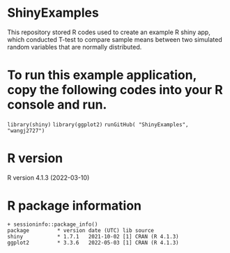 # ShinyExamples
This repository stored R codes used to create an example R shiny app, which conducted T-test to compare sample means between two simulated random variables that are normally distributed. 
 

# To run this example application, copy the following codes into your R console and run.
`library(shiny)`
`library(ggplot2)`
`runGitHub( "ShinyExamples", "wangj2727")`

# R version
R version 4.1.3 (2022-03-10)

# R package information
    + sessioninfo::package_info()
    package         * version date (UTC) lib source
    shiny           * 1.7.1   2021-10-02 [1] CRAN (R 4.1.3)
    ggplot2         * 3.3.6   2022-05-03 [1] CRAN (R 4.1.3)
